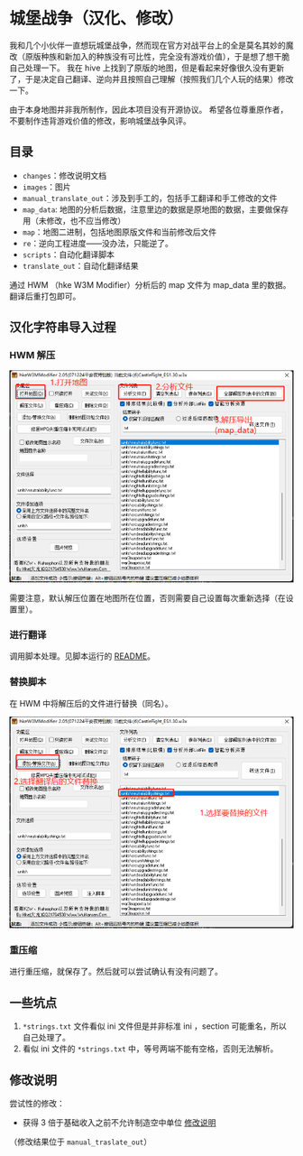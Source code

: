 # 城堡战争（汉化、修改）

我和几个小伙伴一直想玩城堡战争，然而现在官方对战平台上的全是莫名其妙的魔改（原版种族和新加入的种族没有可比性，完全没有游戏价值），于是想了想干脆自己处理一下。
我在 hive 上找到了原版的地图，但是看起来好像很久没有更新了，于是决定自己翻译、逆向并且按照自己理解（按照我们几个人玩的结果）修改一下。

由于本身地图并非我所制作，因此本项目没有开源协议。
希望各位尊重原作者，不要制作违背游戏价值的修改，影响城堡战争风评。

## 目录

- `changes`：修改说明文档
- `images`：图片
- `manual_translate_out`：涉及到手工的，包括手工翻译和手工修改的文件
- `map_data`: 地图的分析后数据，注意里边的数据是原地图的数据，主要做保存用（未修改，也不应当修改）
- `map`：地图二进制，包括地图原版文件和当前修改后文件
- `re`：逆向工程进度——没办法，只能逆了。
- `scripts`：自动化翻译脚本
- `translate_out`：自动化翻译结果

通过 HWM （hke W3M Modifier）分析后的 map 文件为 map_data 里的数据。翻译后重打包即可。

## 汉化字符串导入过程

### HWM 解压

![解压过程](images/unzip.png)

需要注意，默认解压位置在地图所在位置，否则需要自己设置每次重新选择（在设置里）。

### 进行翻译

调用脚本处理。见脚本运行的 [README](scripts/README.md)。

### 替换脚本

在 HWM 中将解压后的文件进行替换（同名）。

![替换过程](images/replace.png)

### 重压缩

进行重压缩，就保存了。然后就可以尝试确认有没有问题了。

## 一些坑点

1. `*strings.txt` 文件看似 ini 文件但是并非标准 ini ，section 可能重名，所以自己处理了。
2. 看似 ini 文件的 `*strings.txt` 中，等号两端不能有空格，否则无法解析。

## 修改说明

尝试性的修改：

- 获得 3 倍于基础收入之前不允许制造空中单位 [修改说明](./changes/air_unit_restriction.md)

（修改结果位于 `manual_traslate_out`）